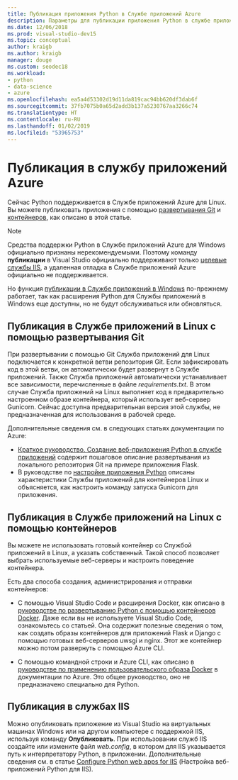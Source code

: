 ```yaml
---
title: Публикация приложения Python в Службе приложений Azure
description: Параметры для публикации приложения Python в службе приложений Azure, включая Git и контейнеры для Linux, и развертывание в IIS.
ms.date: 12/06/2018
ms.prod: visual-studio-dev15
ms.topic: conceptual
author: kraigb
ms.author: kraigb
manager: douge
ms.custom: seodec18
ms.workload:
- python
- data-science
- azure
ms.openlocfilehash: ea5a4d53302d19d11da819cac94bb620df3dab6f
ms.sourcegitcommit: 37fb7075b0a65d2add3b137a5230767aa3266c74
ms.translationtype: HT
ms.contentlocale: ru-RU
ms.lasthandoff: 01/02/2019
ms.locfileid: "53965753"
---
```

# <a name="publish-to-azure-app-service"></a>Публикация в службу приложений Azure

Сейчас Python поддерживается в Службе приложений Azure для Linux. Вы можете публиковать приложения с помощью [развертывания Git](#publish-to-app-service-on-linux-using-git-deploy) и [контейнеров](#publish-to-app-service-on-linux-using-containers), как описано в этой статье.

> [!Note]
> Средства поддержки Python в Службе приложений Azure для Windows официально признаны нерекомендуемыми. Поэтому команду **публикации** в Visual Studio официально поддерживают только [целевые службы IIS](#publish-to-iis), а удаленная отладка в Службе приложений Azure официально не поддерживается.
>
> Но функция [публикации в Службе приложений в Windows](publish-to-app-service-windows.md) по-прежнему работает, так как расширения Python для Службы приложений в Windows еще доступны, но не будут обслуживаться или обновляться.

## <a name="publish-to-app-service-on-linux-using-git-deploy"></a>Публикация в Службе приложений в Linux с помощью развертывания Git

При развертывании с помощью Git Служба приложений для Linux подключается к конкретной ветви репозитория Git. Если зафиксировать код в этой ветви, он автоматически будет развернут в Службе приложений. Также Служба приложений автоматически устанавливает все зависимости, перечисленные в файле *requirements.txt*. В этом случае Служба приложений на Linux выполняет код в предварительно настроенном образе контейнера, который использует веб-сервер Gunicorn. Сейчас доступна предварительная версия этой службы, не предназначенная для использования в рабочей среде.

Дополнительные сведения см. в следующих статьях документации по Azure:

- [Краткое руководство. Создание веб-приложения Python в службе приложений](/azure/app-service/containers/quickstart-python?toc=%2Fpython%2Fazure%2FTOC.json) содержит пошаговое описание развертывания из локального репозитория Git на примере приложения Flask.
- В руководстве по [настройке приложения Python](/azure/app-service/containers/how-to-configure-python) описаны характеристики Службы приложений для контейнеров Linux и объясняется, как настроить команду запуска Gunicorn для приложения.

## <a name="publish-to-app-service-on-linux-using-containers"></a>Публикация в Службе приложений на Linux с помощью контейнеров

Вы можете не использовать готовый контейнер со Службой приложений в Linux, а указать собственный. Такой способ позволяет выбрать используемые веб-серверы и настроить поведение контейнера.

Есть два способа создания, администрирования и отправки контейнеров:

- С помощью Visual Studio Code и расширения Docker, как описано в [руководстве по развертыванию Python с помощью контейнеров Docker](https://code.visualstudio.com/docs/python/tutorial-deploy-containers). Даже если вы не используете Visual Studio Code, ознакомьтесь со статьей. Она содержит полезные сведения о том, как создать образы контейнеров для приложений Flask и Django с помощью готовых веб-серверов uwsgi и nginx. Этот же контейнер можно потом развернуть с помощью Azure CLI.

- С помощью командной строки и Azure CLI, как описано в [руководстве по применению пользовательского образа Docker](/azure/app-service/containers/tutorial-custom-docker-image) в документации по Azure. Это общее руководство, оно не предназначено специально для Python.

## <a name="publish-to-iis"></a>Публикация в службах IIS

Можно опубликовать приложение из Visual Studio на виртуальных машинах Windows или на другом компьютере с поддержкой IIS, используя команду **Опубликовать**. При использовании служб IIS создайте или измените файл *web.config*, в котором для IIS указывается путь к интерпретатору Python, в приложении. Дополнительные сведения см. в статье [Configure Python web apps for IIS](configure-web-apps-for-iis-windows.md) (Настройка веб-приложений Python для IIS).
